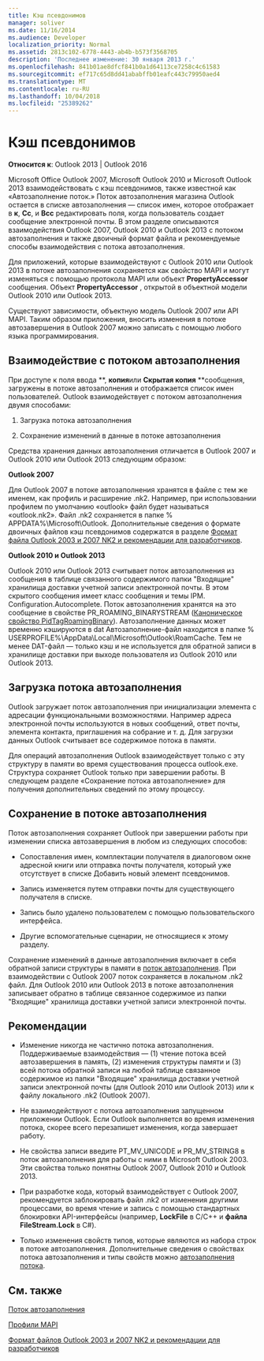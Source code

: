 ```yaml
---
title: Кэш псевдонимов
manager: soliver
ms.date: 11/16/2014
ms.audience: Developer
localization_priority: Normal
ms.assetid: 2813c102-6778-4443-ab4b-b573f3568705
description: 'Последнее изменение: 30 января 2013 г.'
ms.openlocfilehash: 841b01ae8dfcf841b0a1d64113ce7258c4c61583
ms.sourcegitcommit: ef717c65d8dd41ababffb01eafc443c79950aed4
ms.translationtype: MT
ms.contentlocale: ru-RU
ms.lasthandoff: 10/04/2018
ms.locfileid: "25389262"
---
```

# <a name="nickname-cache"></a>Кэш псевдонимов

 
  
**Относится к**: Outlook 2013 | Outlook 2016 
  
Microsoft Office Outlook 2007, Microsoft Outlook 2010 и Microsoft Outlook 2013 взаимодействовать с кэш псевдонимов, также известной как «Автозаполнение поток.» Поток автозаполнения магазина Outlook остается в списке автозаполнения — список имен, которое отображает в **к**, **Cc**, и **Bcc** редактировать поля, когда пользователь создает сообщение электронной почты. В этом разделе описываются взаимодействия Outlook 2007, Outlook 2010 и Outlook 2013 с потоком автозаполнения и также двоичный формат файла и рекомендуемые способы взаимодействия с потока автозаполнения. 
  
Для приложений, которые взаимодействуют с Outlook 2010 или Outlook 2013 в потоке автозаполнения сохраняется как свойство MAPI и могут изменяться с помощью протокола MAPI или объект **PropertyAccessor** сообщения. Объект **PropertyAccessor** , открытой в объектной модели Outlook 2010 или Outlook 2013. 
  
Существуют зависимости, объектную модель Outlook 2007 или API MAPI. Таким образом приложения, вносить изменения в потоке автозавершения в Outlook 2007 можно записать с помощью любого языка программирования.
  
## <a name="interacting-with-the-autocomplete-stream"></a>Взаимодействие с потоком автозаполнения

При доступе к поля ввода **, **копия**или **Скрытая копия** **сообщения, загружены в потоке автозаполнения и отображается список имен пользователей. Outlook взаимодействует с потоком автозаполнения двумя способами: 
  
1. Загрузка потока автозаполнения 
    
2. Сохранение изменений в данные в потоке автозаполнения
    
Средства хранения данных автозаполнения отличается в Outlook 2007 и Outlook 2010 или Outlook 2013 следующим образом: 
  
 **Outlook 2007**
  
Для Outlook 2007 в потоке автозаполнения хранятся в файле с тем же именем, как профиль и расширение .nk2. Например, при использовании профилем по умолчанию «outlook» файл будет называться «outlook.nk2». Файл .nk2 сохраняется в папке % APPDATA%\Microsoft\Outlook. Дополнительные сведения о формате двоичных файлов кэш псевдонимов содержатся в разделе [Формат файла Outlook 2003 и 2007 NK2 и рекомендации для разработчиков](https://portalvhds6gyn3khqwmgzd.blob.core.windows.net/files/NK2/NK2WithBinaryExample.pdf).
  
 **Outlook 2010 и Outlook 2013**
  
Outlook 2010 или Outlook 2013 считывает поток автозаполнения из сообщения в таблице связанного содержимого папки "Входящие" хранилища доставки учетной записи электронной почты. В этом скрытого сообщения имеет класс сообщения и темы IPM. Configuration.Autocomplete. Поток автозаполнения хранятся на это сообщение в свойстве PR_ROAMING_BINARYSTREAM ([Каноническое свойство PidTagRoamingBinary](pidtagroamingbinary-canonical-property.md)). Автозаполнение данных может временно кэшируются в dat Автозаполнение-файл находится в папке % USERPROFILE%\AppData\Local\Microsoft\Outlook\RoamCache. Тем не менее DAT-файл — только кэш и не используется для обратной записи в хранилище доставки при выходе пользователя из Outlook 2010 или Outlook 2013.
  
## <a name="loading-the-autocomplete-stream"></a>Загрузка потока автозаполнения

Outlook загружает поток автозаполнения при инициализации элемента с адресации функциональными возможностями. Например адреса электронной почты используются в новых сообщений, ответ почты, элемента контакта, приглашения на собрание и т. д. Для загрузки данных Outlook считывает все содержимое потока в памяти.
  
Для операций автозаполнения Outlook взаимодействует только с эту структуру в памяти во время существования процесса outlook.exe. Структура сохраняет Outlook только при завершении работы. В следующем разделе «Сохранение потока автозаполнение» для получения дополнительных сведений по этому процессу.
  
## <a name="saving-the-autocomplete-stream"></a>Сохранение в потоке автозаполнения

Поток автозаполнения сохраняет Outlook при завершении работы при изменении списка автозавершения в любом из следующих способов:
  
- Сопоставления имен, комплектации получателя в диалоговом окне адресной книги или отправка почты получателя, который уже отсутствует в списке Добавить новый элемент псевдонимов.
    
- Запись изменяется путем отправки почты для существующего получателя в списке.
    
- Запись было удалено пользователем с помощью пользовательского интерфейса.
    
- Другие вспомогательные сценарии, не относящиеся к этому разделу.
    
Сохранение изменений в данные автозаполнения включает в себя обратной записи структуры в памяти в [поток автозаполнения](autocomplete-stream.md). При взаимодействии с Outlook 2007 поток сохраняется в локальном .nk2 файл. Для Outlook 2010 или Outlook 2013 в потоке автозаполнения записывает обратно в таблице связанное содержимое из папки "Входящие" хранилища доставки учетной записи электронной почты.
  
## <a name="recommendations"></a>Рекомендации

- Изменение никогда не частично потока автозаполнения. Поддерживаемые взаимодействия — (1) чтение потока всей автозавершения в память, (2) изменения структуры памяти и (3) всей потока обратной записи на любой таблице связанное содержимое из папки "Входящие" хранилища доставки учетной записи электронной почты (для Outlook 2010 или Outlook 2013) или к файлу локального .nk2 (Outlook 2007).
    
- Не взаимодействуют с потока автозаполнения запущенном приложении Outlook. Если Outlook выполняется во время изменения потока, скорее всего перезапишет изменения, когда завершает работу.
    
- Не свойства записи введите PT_MV_UNICODE и PR_MV_STRING8 в поток автозаполнения для работы с ними в Microsoft Outlook 2003. Эти свойства только понятны Outlook 2007, Outlook 2010 и Outlook 2013.
    
- При разработке кода, который взаимодействует с Outlook 2007, рекомендуется заблокировать файл .nk2 от изменения другими процессами, во время чтение и запись с помощью стандартных блокировки API-интерфейсы (например, **LockFile** в C/C++ и **файла FileStream.Lock** в C#). 
    
- Только изменения свойств типов, которые являются из набора строк в потоке автозаполнения. Дополнительные сведения о свойствах потока автозаполнения и типы свойств можно [автозаполнения потока](autocomplete-stream.md).
    
## <a name="see-also"></a>См. также



[Поток автозаполнения](autocomplete-stream.md)
  
[Профили MAPI](mapi-profiles.md)


[Формат файлов Outlook 2003 и 2007 NK2 и рекомендации для разработчиков](https://portalvhds6gyn3khqwmgzd.blob.core.windows.net/files/NK2/NK2WithBinaryExample.pdf)

